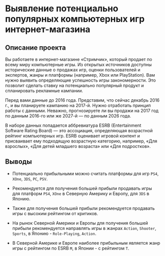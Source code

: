 # Выявление потенциально популярных компьютерных игр интернет-магазина

## Описание проекта

Вы работаете в интернет-магазине «Стримчик», который продает по всему миру компьютерные игры. Из открытых источников доступны исторические данные о продажах игр, оценки пользователей и экспертов, жанры и платформы (например, Xbox или PlayStation). Вам нужно выявить определяющие успешность игры закономерности. Это позволит сделать ставку на потенциально популярный продукт и спланировать рекламные кампании.

Перед вами данные до 2016 года. Представим, что сейчас декабрь 2016 г., и вы планируете кампанию на 2017-й. Нужно отработать принцип работы с данными. Неважно, прогнозируете ли вы продажи на 2017 год по данным 2016-го или же 2027-й — по данным 2026 года.

В наборе данных попадается аббревиатура ESRB (Entertainment Software Rating Board) — это ассоциация, определяющая возрастной рейтинг компьютерных игр. ESRB оценивает игровой контент и присваивает ему подходящую возрастную категорию, например, «Для взрослых», «Для детей младшего возраста» или «Для подростков».

## Выводы

- Потенциально прибыльными можно считать платформы для игр `PS4`, `XOne`, `3DS`, `PC`, `PSV`.

- Рекомендуется для получения большей прибыли продавать игры для платформ `PS4`, `XOne` в Северную Америку и Европу, для  `3DS` в Японию.

- Также для получения большей прибыли рекомендуется продавать игры с высоким рейтингом от критиков.

- На рынок Северной Америки и Европы для получения большей прибыли рекомендуется направлять игры в жанрах `Action`, `Shooter`, `Sports`, в Японию - `Role-Playing`, `Action`. 

- В Северной Америке и Европе наиболее прибыльным является жанр игры с рейтингом по ESRB `M`, в Японии - с рейтингом `T`. 

